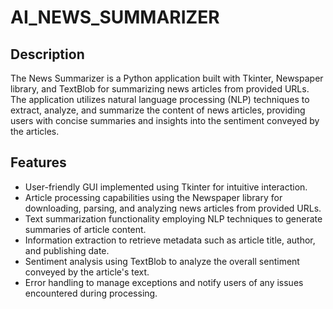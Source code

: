 # AI_NEWS_SUMMARIZER
## Description
The News Summarizer is a Python application built with Tkinter, Newspaper library, and TextBlob for summarizing news articles from provided URLs. The application utilizes natural language processing (NLP) techniques to extract, analyze, and summarize the content of news articles, providing users with concise summaries and insights into the sentiment conveyed by the articles.

## Features
- User-friendly GUI implemented using Tkinter for intuitive interaction.
- Article processing capabilities using the Newspaper library for downloading, parsing, and analyzing news articles from provided URLs.
- Text summarization functionality employing NLP techniques to generate summaries of article content.
- Information extraction to retrieve metadata such as article title, author, and publishing date.
- Sentiment analysis using TextBlob to analyze the overall sentiment conveyed by the article's text.
- Error handling to manage exceptions and notify users of any issues encountered during processing.
